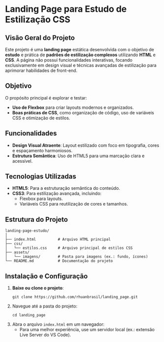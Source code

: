 
# Landing Page para Estudo de Estilização CSS

## Visão Geral do Projeto
Este projeto é uma **landing page** estática desenvolvida com o objetivo de **estudo** e prática de **padrões de estilização complexos** utilizando **HTML** e **CSS**. A página não possui funcionalidades interativas, focando exclusivamente em design visual e técnicas avançadas de estilização para aprimorar habilidades de front-end.

## Objetivo
O propósito principal é explorar e testar:
- **Uso de Flexbox** para criar layouts modernos e organizados.
- **Boas práticas de CSS**, como organização de código, uso de variáveis CSS e otimização de estilos.

## Funcionalidades
- **Design Visual Atraente**: Layout estilizado com foco em tipografia, cores e espaçamento harmoniosos.
- **Estrutura Semântica**: Uso de HTML5 para uma marcação clara e acessível.

## Tecnologias Utilizadas
- **HTML5**: Para a estruturação semântica do conteúdo.
- **CSS3**: Para estilização avançada, incluindo:
  - Flexbox para layouts.
  - Variáveis CSS para reutilização de cores e tamanhos.

## Estrutura do Projeto
```
landing-page-estudo/
│
├── index.html          # Arquivo HTML principal
├── css/
│   └── estilos.css     # Arquivo principal de estilos CSS
├── assets/
│   └── imagens/        # Pasta para imagens (ex.: fundo, ícones)
└── README.md           # Documentação do projeto
```

## Instalação e Configuração
1. **Baixe ou clone o projeto**:
   ```
   git clone https://github.com/rhuanbrasil/landing_page.git
   ```
2. Navegue até a pasta do projeto:
   ```
   cd landing_page
   ```
3. Abra o arquivo `index.html` em um navegador:
   - Para uma melhor experiência, use um servidor local (ex.: extensão Live Server do VS Code).
